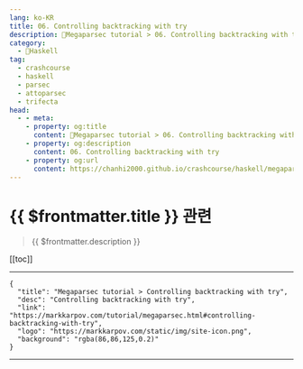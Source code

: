 ```yaml
---
lang: ko-KR
title: 06. Controlling backtracking with try
description: 🐑Megaparsec tutorial > 06. Controlling backtracking with try
category:
  - 🐑Haskell
tag: 
  - crashcourse
  - haskell
  - parsec
  - attoparsec
  - trifecta
head:
  - - meta:
    - property: og:title
      content: 🐑Megaparsec tutorial > 06. Controlling backtracking with try
    - property: og:description
      content: 06. Controlling backtracking with try
    - property: og:url
      content: https://chanhi2000.github.io/crashcourse/haskell/megaparsec/06.html
---
```


# {{ $frontmatter.title }} 관련

> {{ $frontmatter.description }}

[[toc]]

---

```component VPCard
{
  "title": "Megaparsec tutorial > Controlling backtracking with try",
  "desc": "Controlling backtracking with try",
  "link": "https://markkarpov.com/tutorial/megaparsec.html#controlling-backtracking-with-try",
  "logo": "https://markkarpov.com/static/img/site-icon.png",
  "background": "rgba(86,86,125,0.2)"
}
```

---

<TagLinks />